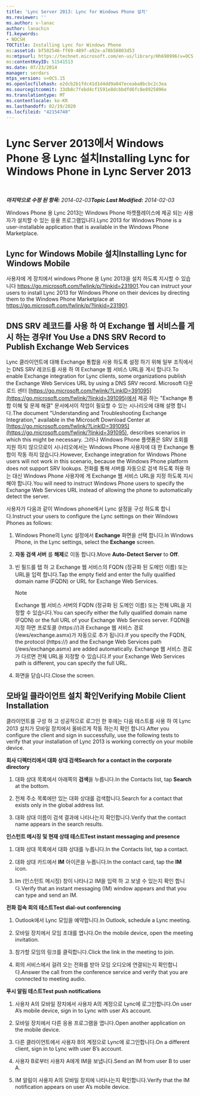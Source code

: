 ```yaml
---
title: 'Lync Server 2013: Lync for Windows Phone 설치'
ms.reviewer: ''
ms.author: v-lanac
author: lanachin
f1.keywords:
- NOCSH
TOCTitle: Installing Lync for Windows Phone
ms:assetid: bf502546-ff69-489f-a92e-a78b58803d53
ms:mtpsurl: https://technet.microsoft.com/en-us/library/Hh690996(v=OCS.15)
ms:contentKeyID: 51541513
ms.date: 07/23/2014
manager: serdars
mtps_version: v=OCS.15
ms.openlocfilehash: e2dcb2b1fdc41d1d4dd9a047eceaba8bcbc2c3ea
ms.sourcegitcommit: 33db8c7febd4cf1591e8dcbbdfd6fc8e8925896e
ms.translationtype: MT
ms.contentlocale: ko-KR
ms.lasthandoff: 02/19/2020
ms.locfileid: "42154740"
---
```

<div data-xmlns="http://www.w3.org/1999/xhtml">

<div class="topic" data-xmlns="http://www.w3.org/1999/xhtml" data-msxsl="urn:schemas-microsoft-com:xslt" data-cs="http://msdn.microsoft.com/">

<div data-asp="https://msdn2.microsoft.com/asp">

# <a name="installing-lync-for-windows-phone-in-lync-server-2013"></a><span data-ttu-id="64e4d-102">Lync Server 2013에서 Windows Phone 용 Lync 설치</span><span class="sxs-lookup"><span data-stu-id="64e4d-102">Installing Lync for Windows Phone in Lync Server 2013</span></span>

</div>

<div id="mainSection">

<div id="mainBody">

<span> </span>

<span data-ttu-id="64e4d-103">_**마지막으로 수정 된 항목:** 2014-02-03_</span><span class="sxs-lookup"><span data-stu-id="64e4d-103">_**Topic Last Modified:** 2014-02-03_</span></span>

<span data-ttu-id="64e4d-104">Windows Phone 용 Lync 2013는 Windows Phone 마켓플레이스에 제공 되는 사용자가 설치할 수 있는 응용 프로그램입니다.</span><span class="sxs-lookup"><span data-stu-id="64e4d-104">Lync 2013 for Windows Phone is a user-installable application that is available in the Windows Phone Marketplace.</span></span>

<div>

## <a name="installing-lync-for-windows-mobile"></a><span data-ttu-id="64e4d-105">Lync for Windows Mobile 설치</span><span class="sxs-lookup"><span data-stu-id="64e4d-105">Installing Lync for Windows Mobile</span></span>

<span data-ttu-id="64e4d-106">사용자에 게 장치에서 windows Phone 용 Lync 2013을 설치 하도록 지시할 수 있습니다 <https://go.microsoft.com/fwlink/p/?linkid=231901>.</span><span class="sxs-lookup"><span data-stu-id="64e4d-106">You can instruct your users to install Lync 2013 for Windows Phone on their devices by directing them to the Windows Phone Marketplace at <https://go.microsoft.com/fwlink/p/?linkid=231901>.</span></span>

</div>

<div>

## <a name="if-you-use-a-dns-srv-record-to-publish-exchange-web-services"></a><span data-ttu-id="64e4d-107">DNS SRV 레코드를 사용 하 여 Exchange 웹 서비스를 게시 하는 경우</span><span class="sxs-lookup"><span data-stu-id="64e4d-107">If You Use a DNS SRV Record to Publish Exchange Web Services</span></span>

<span data-ttu-id="64e4d-108">Lync 클라이언트에 대해 Exchange 통합을 사용 하도록 설정 하기 위해 일부 조직에서는 DNS SRV 레코드를 사용 하 여 Exchange 웹 서비스 URL을 게시 합니다.</span><span class="sxs-lookup"><span data-stu-id="64e4d-108">To enable Exchange integration for Lync clients, some organizations publish the Exchange Web Services URL by using a DNS SRV record.</span></span> <span data-ttu-id="64e4d-109">Microsoft 다운로드 센터 [https://go.microsoft.com/fwlink/?LinkID=391095](https://go.microsoft.com/fwlink/?linkid=391095)에서 제공 하는 "Exchange 통합 이해 및 문제 해결" 문서에서이 작업이 필요할 수 있는 시나리오에 대해 설명 합니다.</span><span class="sxs-lookup"><span data-stu-id="64e4d-109">The document "Understanding and Troubleshooting Exchange Integration," available in the Microsoft Download Center at [https://go.microsoft.com/fwlink/?LinkID=391095](https://go.microsoft.com/fwlink/?linkid=391095), describes scenarios in which this might be necessary.</span></span> <span data-ttu-id="64e4d-110">그러나 Windows Phone 플랫폼은 SRV 조회를 지원 하지 않으므로이 시나리오에서는 Windows Phone 사용자에 대 한 Exchange 통합이 작동 하지 않습니다.</span><span class="sxs-lookup"><span data-stu-id="64e4d-110">However, Exchange integration for Windows Phone users will not work in this scenario, because the Windows Phone platform does not support SRV lookups.</span></span> <span data-ttu-id="64e4d-111">전화를 통해 서버를 자동으로 검색 하도록 허용 하는 대신 Windows Phone 사용자에 게 Exchange 웹 서비스 URL을 지정 하도록 지시 해야 합니다.</span><span class="sxs-lookup"><span data-stu-id="64e4d-111">You will need to instruct Windows Phone users to specify the Exchange Web Services URL instead of allowing the phone to automatically detect the server.</span></span>

<span data-ttu-id="64e4d-112">사용자가 다음과 같이 Windows phone에서 Lync 설정을 구성 하도록 합니다.</span><span class="sxs-lookup"><span data-stu-id="64e4d-112">Instruct your users to configure the Lync settings on their Windows Phones as follows:</span></span>

1.  <span data-ttu-id="64e4d-113">Windows Phone의 Lync 설정에서 **Exchange** 화면을 선택 합니다.</span><span class="sxs-lookup"><span data-stu-id="64e4d-113">In Windows Phone, in the Lync settings, select the **Exchange** screen.</span></span>

2.  <span data-ttu-id="64e4d-114">**자동 검색 서버** 를 **해제**로 이동 합니다.</span><span class="sxs-lookup"><span data-stu-id="64e4d-114">Move **Auto-Detect Server** to **Off**.</span></span>

3.  <span data-ttu-id="64e4d-115">빈 필드를 탭 하 고 Exchange 웹 서비스의 FQDN (정규화 된 도메인 이름) 또는 URL을 입력 합니다.</span><span class="sxs-lookup"><span data-stu-id="64e4d-115">Tap the empty field and enter the fully qualified domain name (FQDN) or URL for Exchange Web Services.</span></span>
    
    <div>
    

    > [!NOTE]  
    > <span data-ttu-id="64e4d-116">Exchange 웹 서비스 서버의 FQDN (정규화 된 도메인 이름) 또는 전체 URL을 지정할 수 있습니다.</span><span class="sxs-lookup"><span data-stu-id="64e4d-116">You can specify either the fully qualified domain name (FQDN) or the full URL of your Exchange Web Services server.</span></span> <span data-ttu-id="64e4d-117">FQDN을 지정 하면 프로토콜 (https://)과 Exchange 웹 서비스 경로 (/ews/exchange.asmx)가 자동으로 추가 됩니다.</span><span class="sxs-lookup"><span data-stu-id="64e4d-117">If you specify the FQDN, the protocol (https://) and the Exchange Web Services path (/ews/exchange.asmx) are added automatically.</span></span> <span data-ttu-id="64e4d-118">Exchange 웹 서비스 경로가 다르면 전체 URL을 지정할 수 있습니다.</span><span class="sxs-lookup"><span data-stu-id="64e4d-118">If your Exchange Web Services path is different, you can specify the full URL.</span></span>

    
    </div>

4.  <span data-ttu-id="64e4d-119">화면을 닫습니다.</span><span class="sxs-lookup"><span data-stu-id="64e4d-119">Close the screen.</span></span>

</div>

<div>

## <a name="verifying-mobile-client-installation"></a><span data-ttu-id="64e4d-120">모바일 클라이언트 설치 확인</span><span class="sxs-lookup"><span data-stu-id="64e4d-120">Verifying Mobile Client Installation</span></span>

<span data-ttu-id="64e4d-121">클라이언트를 구성 하 고 성공적으로 로그인 한 후에는 다음 테스트를 사용 하 여 Lync 2013 설치가 모바일 장치에서 올바르게 작동 하는지 확인 합니다.</span><span class="sxs-lookup"><span data-stu-id="64e4d-121">After you configure the client and sign in successfully, use the following tests to verify that your installation of Lync 2013 is working correctly on your mobile device.</span></span>

<span data-ttu-id="64e4d-122">**회사 디렉터리에서 대화 상대 검색**</span><span class="sxs-lookup"><span data-stu-id="64e4d-122">**Search for a contact in the corporate directory**</span></span>

1.  <span data-ttu-id="64e4d-123">대화 상대 목록에서 아래쪽의 **검색**을 누릅니다.</span><span class="sxs-lookup"><span data-stu-id="64e4d-123">In the Contacts list, tap **Search** at the bottom.</span></span>

2.  <span data-ttu-id="64e4d-124">전체 주소 목록에만 있는 대화 상대를 검색합니다.</span><span class="sxs-lookup"><span data-stu-id="64e4d-124">Search for a contact that exists only in the global address list.</span></span>

3.  <span data-ttu-id="64e4d-125">대화 상대 이름이 검색 결과에 나타나는지 확인합니다.</span><span class="sxs-lookup"><span data-stu-id="64e4d-125">Verify that the contact name appears in the search results.</span></span>

<span data-ttu-id="64e4d-126">**인스턴트 메시징 및 현재 상태 테스트**</span><span class="sxs-lookup"><span data-stu-id="64e4d-126">**Test instant messaging and presence**</span></span>

1.  <span data-ttu-id="64e4d-127">대화 상대 목록에서 대화 상대를 누릅니다.</span><span class="sxs-lookup"><span data-stu-id="64e4d-127">In the Contacts list, tap a contact.</span></span>

2.  <span data-ttu-id="64e4d-128">대화 상대 카드에서 **IM** 아이콘을 누릅니다.</span><span class="sxs-lookup"><span data-stu-id="64e4d-128">In the contact card, tap the **IM** icon.</span></span>

3.  <span data-ttu-id="64e4d-129">Im (인스턴트 메시징) 창이 나타나고 IM을 입력 하 고 보낼 수 있는지 확인 합니다.</span><span class="sxs-lookup"><span data-stu-id="64e4d-129">Verify that an instant messaging (IM) window appears and that you can type and send an IM.</span></span>

<span data-ttu-id="64e4d-130">**전화 접속 회의 테스트**</span><span class="sxs-lookup"><span data-stu-id="64e4d-130">**Test dial-out conferencing**</span></span>

1.  <span data-ttu-id="64e4d-131">Outlook에서 Lync 모임을 예약합니다.</span><span class="sxs-lookup"><span data-stu-id="64e4d-131">In Outlook, schedule a Lync meeting.</span></span>

2.  <span data-ttu-id="64e4d-132">모바일 장치에서 모임 초대를 엽니다.</span><span class="sxs-lookup"><span data-stu-id="64e4d-132">On the mobile device, open the meeting invitation.</span></span>

3.  <span data-ttu-id="64e4d-133">참가할 모임의 링크를 클릭합니다.</span><span class="sxs-lookup"><span data-stu-id="64e4d-133">Click the link in the meeting to join.</span></span>

4.  <span data-ttu-id="64e4d-134">회의 서비스에서 걸려 오는 전화를 받아 모임 오디오에 연결되는지 확인합니다.</span><span class="sxs-lookup"><span data-stu-id="64e4d-134">Answer the call from the conference service and verify that you are connected to meeting audio.</span></span>

<span data-ttu-id="64e4d-135">**푸시 알림 테스트**</span><span class="sxs-lookup"><span data-stu-id="64e4d-135">**Test push notifications**</span></span>

1.  <span data-ttu-id="64e4d-136">사용자 A의 모바일 장치에서 사용자 A의 계정으로 Lync에 로그인합니다.</span><span class="sxs-lookup"><span data-stu-id="64e4d-136">On user A’s mobile device, sign in to Lync with user A’s account.</span></span>

2.  <span data-ttu-id="64e4d-137">모바일 장치에서 다른 응용 프로그램을 엽니다.</span><span class="sxs-lookup"><span data-stu-id="64e4d-137">Open another application on the mobile device.</span></span>

3.  <span data-ttu-id="64e4d-138">다른 클라이언트에서 사용자 B의 계정으로 Lync에 로그인합니다.</span><span class="sxs-lookup"><span data-stu-id="64e4d-138">On a different client, sign in to Lync with user B’s account.</span></span>

4.  <span data-ttu-id="64e4d-139">사용자 B로부터 사용자 A에게 IM을 보냅니다.</span><span class="sxs-lookup"><span data-stu-id="64e4d-139">Send an IM from user B to user A.</span></span>

5.  <span data-ttu-id="64e4d-140">IM 알림이 사용자 A의 모바일 장치에 나타나는지 확인합니다.</span><span class="sxs-lookup"><span data-stu-id="64e4d-140">Verify that the IM notification appears on user A’s mobile device.</span></span>

</div>

</div>

<span> </span>

</div>

</div>

</div>

